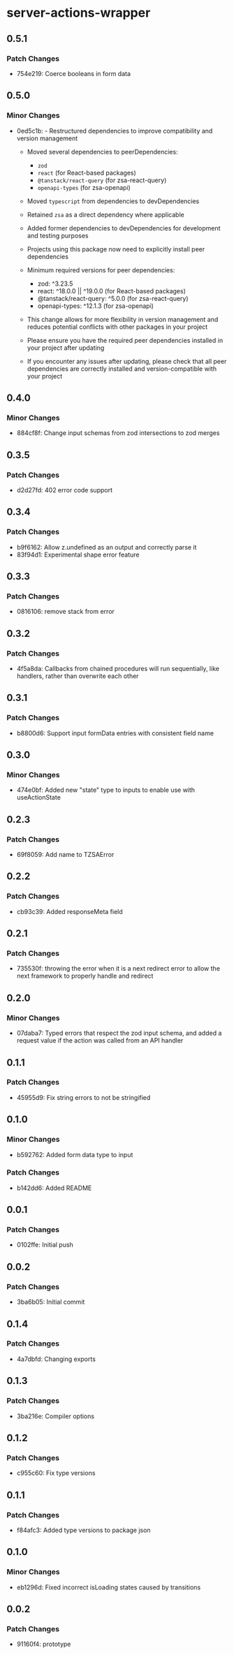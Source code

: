 # server-actions-wrapper

## 0.5.1

### Patch Changes

- 754e219: Coerce booleans in form data

## 0.5.0

### Minor Changes

- 0ed5c1b: - Restructured dependencies to improve compatibility and version management

  - Moved several dependencies to peerDependencies:
    - `zod`
    - `react` (for React-based packages)
    - `@tanstack/react-query` (for zsa-react-query)
    - `openapi-types` (for zsa-openapi)
  - Moved `typescript` from dependencies to devDependencies
  - Retained `zsa` as a direct dependency where applicable
  - Added former dependencies to devDependencies for development and testing purposes
  - Projects using this package now need to explicitly install peer dependencies
  - Minimum required versions for peer dependencies:

    - zod: ^3.23.5
    - react: ^18.0.0 || ^19.0.0 (for React-based packages)
    - @tanstack/react-query: ^5.0.0 (for zsa-react-query)
    - openapi-types: ^12.1.3 (for zsa-openapi)

  - This change allows for more flexibility in version management and reduces potential conflicts with other packages in your project
  - Please ensure you have the required peer dependencies installed in your project after updating
  - If you encounter any issues after updating, please check that all peer dependencies are correctly installed and version-compatible with your project

## 0.4.0

### Minor Changes

- 884cf8f: Change input schemas from zod intersections to zod merges

## 0.3.5

### Patch Changes

- d2d27fd: 402 error code support

## 0.3.4

### Patch Changes

- b9f6162: Allow z.undefined as an output and correctly parse it
- 83f94d1: Experimental shape error feature

## 0.3.3

### Patch Changes

- 0816106: remove stack from error

## 0.3.2

### Patch Changes

- 4f5a8da: Callbacks from chained procedures will run sequentially, like handlers, rather than overwrite each other

## 0.3.1

### Patch Changes

- b8800d6: Support input formData entries with consistent field name

## 0.3.0

### Minor Changes

- 474e0bf: Added new "state" type to inputs to enable use with useActionState

## 0.2.3

### Patch Changes

- 69f8059: Add name to TZSAError

## 0.2.2

### Patch Changes

- cb93c39: Added responseMeta field

## 0.2.1

### Patch Changes

- 735530f: throwing the error when it is a next redirect error to allow the next framework to properly handle and redirect

## 0.2.0

### Minor Changes

- 07daba7: Typed errors that respect the zod input schema, and added a request value if the action was called from an API handler

## 0.1.1

### Patch Changes

- 45955d9: Fix string errors to not be stringified

## 0.1.0

### Minor Changes

- b592762: Added form data type to input

### Patch Changes

- b142dd6: Added README

## 0.0.1

### Patch Changes

- 0102ffe: Initial push

## 0.0.2

### Patch Changes

- 3ba6b05: Initial commit

## 0.1.4

### Patch Changes

- 4a7dbfd: Changing exports

## 0.1.3

### Patch Changes

- 3ba216e: Compiler options

## 0.1.2

### Patch Changes

- c955c60: Fix type versions

## 0.1.1

### Patch Changes

- f84afc3: Added type versions to package json

## 0.1.0

### Minor Changes

- eb1296d: Fixed incorrect isLoading states caused by transitions

## 0.0.2

### Patch Changes

- 91160f4: prototype
